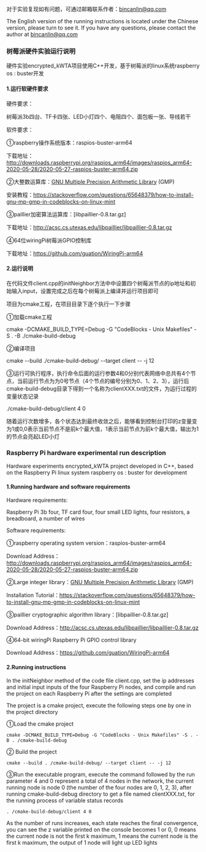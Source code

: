

对于实验复现如有问题，可通过邮箱联系作者：bincanlin@qq.com

The English version of the running instructions is located under the Chinese version, please turn to see it. If you have any questions, please contact the author at bincanlin@qq.com

### 树莓派硬件实验运行说明

硬件实验encrypted_kWTA项目使用C++开发，基于树莓派的linux系统raspberry os : buster开发

#### 1.运行软硬件要求

硬件要求：

树莓派3b四台、TF卡四张、LED小灯四个、电阻四个、面包板一张、导线若干

软件要求：

①raspberry操作系统版本：raspios-buster-arm64

下载地址：http://downloads.raspberrypi.org/raspios_arm64/images/raspios_arm64-2020-05-28/2020-05-27-raspios-buster-arm64.zip

②大整数运算库：[GNU Multiple Precision Arithmetic Library](http://gmplib.org/) (GMP) 

安装教程：https://stackoverflow.com/questions/65648379/how-to-install-gnu-mp-gmp-in-codeblocks-on-linux-mint

③paillier加密算法运算库：[libpaillier-0.8.tar.gz]

下载地址：http://acsc.cs.utexas.edu/libpaillier/libpaillier-0.8.tar.gz

④64位wiringPi树莓派GPIO控制库

下载地址：https://github.com/guation/WiringPi-arm64

#### 2.运行说明

在代码文件client.cpp的initNeighbor方法中中设置四个树莓派节点的ip地址和初始输入input，设置完成之后在每个树莓派上编译并运行项目即可

项目为cmake工程，在项目目录下逐个执行一下步骤

①加载cmake工程

cmake -DCMAKE_BUILD_TYPE=Debug -G "CodeBlocks - Unix Makefiles" -S . -B ./cmake-build-debug

②编译项目

cmake --build ./cmake-build-debug/ --target client -- -j 12

③运行可执行程序，执行命令后面的运行参数4和0分别代表网络中总共有4个节点，当前运行节点为为0号节点（4个节点的编号分别为0、1、2、3），运行后cmake-build-debug目录下得到一个名称为clientXXX.txt的文件，为运行过程的变量状态记录

./cmake-build-debug/client 4 0

随着运行次数增多，各个状态达到最终收敛之后，能够看到控制台打印的z变量变为1或0,0表示当前节点不是前k个最大值，1表示当前节点为前k个最大值，输出为1的节点会亮起LED小灯







### Raspberry Pi hardware experimental run description

Hardware experiments encrypted_kWTA project developed in C++, based on the Raspberry Pi linux system raspberry os : buster for development

#### 1.Running hardware and software requirements

Hardware requirements:

Raspberry Pi 3b four, TF card four, four small LED lights, four resistors, a breadboard, a number of wires

Software requirements:

①raspberry operating system version：raspios-buster-arm64

Download Address：http://downloads.raspberrypi.org/raspios_arm64/images/raspios_arm64-2020-05-28/2020-05-27-raspios-buster-arm64.zip

②Large integer library：[GNU Multiple Precision Arithmetic Library](http://gmplib.org/) (GMP) 

Installation Tutorial：https://stackoverflow.com/questions/65648379/how-to-install-gnu-mp-gmp-in-codeblocks-on-linux-mint

③paillier cryptographic algorithm library：[libpaillier-0.8.tar.gz]

Download Address：http://acsc.cs.utexas.edu/libpaillier/libpaillier-0.8.tar.gz

④64-bit wiringPi Raspberry Pi GPIO control library

Download Address：https://github.com/guation/WiringPi-arm64

#### 2.Running instructions

In the initNeighbor method of the code file client.cpp, set the ip addresses and initial input inputs of the four Raspberry Pi nodes, and compile and run the project on each Raspberry Pi after the settings are completed

The project is a cmake project, execute the following steps one by one in the project directory

①Load the cmake project

```
cmake -DCMAKE_BUILD_TYPE=Debug -G "CodeBlocks - Unix Makefiles" -S . -B . /cmake-build-debug
```

② Build the project

```
cmake --build . /cmake-build-debug/ --target client -- -j 12
```

③Run the executable program, execute the command followed by the run parameter 4 and 0 represent a total of 4 nodes in the network, the current running node is node 0 (the number of the four nodes are 0, 1, 2, 3), after running cmake-build-debug directory to get a file named clientXXX.txt, for the running process of variable status records

```
. /cmake-build-debug/client 4 0
```

As the number of runs increases, each state reaches the final convergence, you can see the z variable printed on the console becomes 1 or 0, 0 means the current node is not the first k maximum, 1 means the current node is the first k maximum, the output of 1 node will light up LED lights
